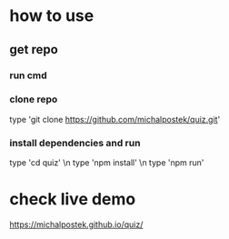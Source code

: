 # how to use

## get repo

### run cmd
### clone repo
type 'git clone https://github.com/michalpostek/quiz.git'
### install dependencies and run
type 'cd quiz' \n
type 'npm install' \n 
type 'npm run' 

# check live demo

https://michalpostek.github.io/quiz/
